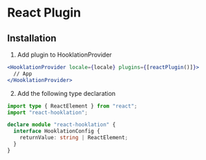 # React Plugin

## Installation

1. Add plugin to HooklationProvider

```jsx
<HooklationProvider locale={locale} plugins={[reactPlugin()]}>
  // App
</HooklationProvider>
```

2.  Add the following type declaration

```typescript
import type { ReactElement } from "react";
import "react-hooklation";

declare module "react-hooklation" {
  interface HooklationConfig {
    returnValue: string | ReactElement;
  }
}
```
